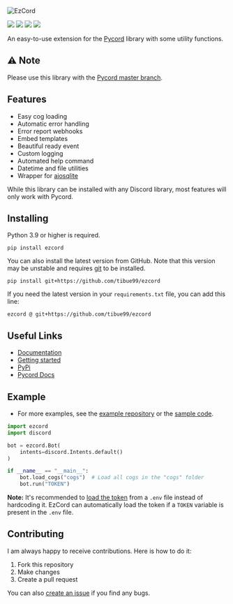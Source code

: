 ![EzCord](https://ezcord.readthedocs.io/en/latest/_static/ezcord.png)

[![](https://img.shields.io/discord/1010915072694046794?label=discord&style=for-the-badge&logo=discord&color=5865F2&logoColor=white)](https://discord.gg/zfvbjTEzv6)
[![](https://img.shields.io/pypi/v/ezcord.svg?style=for-the-badge&logo=pypi&color=yellow&logoColor=white)](https://pypi.org/project/ezcord/)
[![](https://img.shields.io/pypi/l/ezcord?style=for-the-badge)](https://github.com/tibue99/ezcord/blob/main/LICENSE)
[![](https://aschey.tech/tokei/github/tibue99/ezcord?style=for-the-badge)](https://github.com/tibue99/ezcord)

An easy-to-use extension for the [Pycord](https://github.com/Pycord-Development/pycord) library with some utility functions.

## ⚠️ Note
Please use this library with the [Pycord master branch](https://github.com/Pycord-Development/pycord).

## Features
- Easy cog loading
- Automatic error handling
- Error report webhooks
- Embed templates
- Beautiful ready event
- Custom logging
- Automated help command
- Datetime and file utilities
- Wrapper for [aiosqlite](https://github.com/omnilib/aiosqlite)

While this library can be installed with any Discord library, most features will only work with Pycord.

## Installing
Python 3.9 or higher is required.
```
pip install ezcord
```
You can also install the latest version from GitHub. Note that this version may be unstable
and requires [git](https://git-scm.com/downloads) to be installed.
```
pip install git+https://github.com/tibue99/ezcord
```
If you need the latest version in your `requirements.txt` file, you can add this line:
```
ezcord @ git+https://github.com/tibue99/ezcord
```

## Useful Links
- [Documentation](https://ezcord.readthedocs.io/)
- [Getting started](https://ezcord.readthedocs.io/en/latest/pages/getting_started.html)
- [PyPi](https://pypi.org/project/ezcord/)
- [Pycord Docs](https://docs.pycord.dev/)

## Example
- For more examples, see the [example repository](https://github.com/tibue99/ezcord_template)
or the [sample code](https://ezcord.readthedocs.io/en/latest/examples/examples.html).

```py
import ezcord
import discord

bot = ezcord.Bot(
    intents=discord.Intents.default()
)

if __name__ == "__main__":
    bot.load_cogs("cogs")  # Load all cogs in the "cogs" folder
    bot.run("TOKEN")
```
**Note:** It's recommended to [load the token](https://guide.pycord.dev/getting-started/creating-your-first-bot#protecting-tokens) from a `.env` file instead of hardcoding it.
EzCord can automatically load the token if a `TOKEN` variable is present in the `.env` file.

## Contributing
I am always happy to receive contributions. Here is how to do it:
1. Fork this repository
2. Make changes
3. Create a pull request

You can also [create an issue](https://github.com/tibue99/ezcord/issues/new) if you find any bugs.
